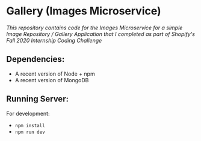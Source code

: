 # Gallery  (Images Microservice)

*This repository contains code for the Images Microservice for a simple Image Repository / Gallery Application that I
 completed as part of Shopify's Fall 2020 Internship Coding Challenge*


## Dependencies:

* A recent version of Node + npm
* A recent version of MongoDB

## Running Server:

For development:
* `npm install`
* `npm run dev`